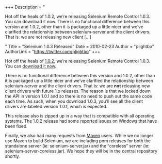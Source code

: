+++
Description = "<p>Hot off the heals of 1.0.2, we’re releasing Selenium Remote Control 1.0.3. You can download it now. There is no functional difference between this version and 1.0.2, other than it is packaged up a little nicer and we’ve clarified the relationship between selenium-server and the client drivers. That is: we are not releasing new client […]</p>"
Title = "Selenium 1.0.3 Released"
Date = 2010-02-23
Author = "plightbo"
AuthorLink = "https://twitter.com/plightbo"
+++

<p>Hot off the heals of <a href="http://seleniumhq.wordpress.com/2010/02/22/selenium-1-0-2-release-firefox-3-6-and-snow-leopard-support/">1.0.2</a>, we&#8217;re releasing Selenium Remote Control 1.0.3. You can <a href="http://selenium.googlecode.com/files/selenium-remote-control-1.0.3.zip">download it now</a>.</p>
<p>There is no functional difference between this version and 1.0.2, other than it is packaged up a little nicer and we&#8217;ve clarified the relationship between selenium-server and the client drivers. That is: we are <strong>not</strong> releasing new client drivers with future 1.x releases. The reason is that we locked down the API in version 1.0.1 and so there is no need to push out the same code each time. As such, when you download 1.0.3, you&#8217;ll see all the client drivers are labeled version 1.0.1, which is expected.</p>
<p>This release also is zipped up in a way that is compatible with all operating systems. The 1.0.2 release had some reported issues on Windows that have been fixed.</p>
<p>Finally, we also had many requests from <a href="http://maven.apache.org/">Maven</a> users. While we no longer use Maven to build Selenium, we are including pom releases for both the standalone server (ie: selenium-server.jar) and the &#8220;coreless&#8221; server (ie: selenium-server-coreless.jar). We hope they will be in the central repository shortly.</p>

